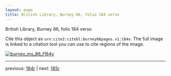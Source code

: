 ```yaml
---
layout: page
title: British Library, Burney 86, folio 184 verso
---
```


British Library, Burney 86, folio 184 verso

Cite this object as `urn:cite2:citebl:burney86pages.v1:184v`.  The full image is linked to a citation tool you can use to cite regions of the image.

[![burney_ms_86_f184v](http://www.homermultitext.org/iipsrv?IIIF=/project/homer/pyramidal/deepzoom/citebl/burney86imgs/v1/burney_ms_86_f184v.tif/full/800,/0/default.jpg)](http://www.homermultitext.org/ict2/?urn=urn:cite2:citebl:burney86imgs.v1:burney_ms_86_f184v) 

---

previous:  [184r](../184r/) | next: [185r](../185r/)